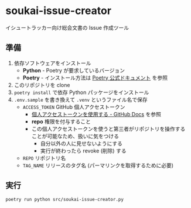 # soukai-issue-creator

イシュートラッカー向け総会文書の Issue 作成ツール

## 準備

1. 依存ソフトウェアをインストール
   - **Python** - Poetry が要求しているバージョン
   - **Poetry** - インストール方法は [Poetry 公式ドキュメント](https://python-poetry.org/docs/) を参照
1. このリポジトリを clone
1. `poetry install` で依存 Python パッケージをインストール
1. `.env.sample` を書き換えて `.venv` というファイル名で保存
   - `ACCESS_TOKEN` GitHub 個人アクセストークン
     - [個人アクセストークンを使用する \- GitHub Docs](https://docs.github.com/ja/github/authenticating-to-github/keeping-your-account-and-data-secure/creating-a-personal-access-token) を参照
     - **repo** 権限を付与すること
     - この個人アクセストークンを使うと第三者がリポジトリを操作することが可能なため、扱いに気をつける
       - 自分以外の人に見せないようにする
       - 実行が終わったら revoke (削除) する
   - `REPO` リポジトリ名
   - `TAG_NAME` リリースのタグ名 (パーマリンクを取得するために必要)

## 実行

```sh
poetry run python src/soukai-issue-creator.py
```
